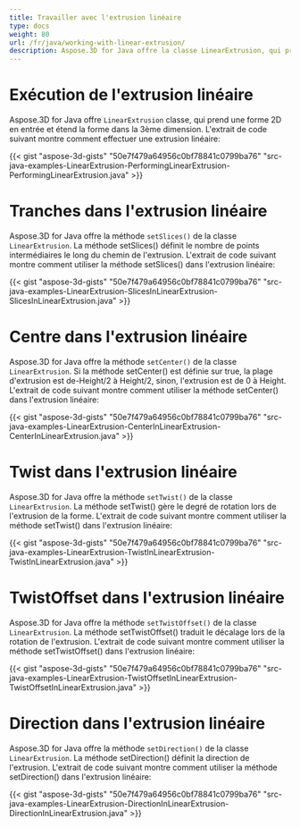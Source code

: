 ```yaml
---
title: Travailler avec l'extrusion linéaire
type: docs
weight: 80
url: /fr/java/working-with-linear-extrusion/
description: Aspose.3D for Java offre la classe LinearExtrusion, qui prend une forme 2D en entrée et étend la forme dans la 3ème dimension.
---
```

#  **Exécution de l'extrusion linéaire**
Aspose.3D for Java offre `LinearExtrusion` classe, qui prend une forme 2D en entrée et étend la forme dans la 3ème dimension. L'extrait de code suivant montre comment effectuer une extrusion linéaire:

{{< gist "aspose-3d-gists" "50e7f479a64956c0bf78841c0799ba76" "src-java-examples-LinearExtrusion-PerformingLinearExtrusion-PerformingLinearExtrusion.java" >}}
#  **Tranches dans l'extrusion linéaire**
Aspose.3D for Java offre la méthode `setSlices()` de la classe `LinearExtrusion`. La méthode setSlices() définit le nombre de points intermédiaires le long du chemin de l'extrusion. L'extrait de code suivant montre comment utiliser la méthode setSlices() dans l'extrusion linéaire:

{{< gist "aspose-3d-gists" "50e7f479a64956c0bf78841c0799ba76" "src-java-examples-LinearExtrusion-SlicesInLinearExtrusion-SlicesInLinearExtrusion.java" >}}
#  **Centre dans l'extrusion linéaire**
Aspose.3D for Java offre la méthode `setCenter()` de la classe `LinearExtrusion`. Si la méthode setCenter() est définie sur true, la plage d'extrusion est de-Height/2 à Height/2, sinon, l'extrusion est de 0 à Height. L'extrait de code suivant montre comment utiliser la méthode setCenter() dans l'extrusion linéaire:

{{< gist "aspose-3d-gists" "50e7f479a64956c0bf78841c0799ba76" "src-java-examples-LinearExtrusion-CenterInLinearExtrusion-CenterInLinearExtrusion.java" >}}
#  **Twist dans l'extrusion linéaire**
Aspose.3D for Java offre la méthode `setTwist()` de la classe `LinearExtrusion`. La méthode setTwist() gère le degré de rotation lors de l'extrusion de la forme. L'extrait de code suivant montre comment utiliser la méthode setTwist() dans l'extrusion linéaire:

{{< gist "aspose-3d-gists" "50e7f479a64956c0bf78841c0799ba76" "src-java-examples-LinearExtrusion-TwistInLinearExtrusion-TwistInLinearExtrusion.java" >}}
#  **TwistOffset dans l'extrusion linéaire**
Aspose.3D for Java offre la méthode `setTwistOffset()` de la classe `LinearExtrusion`. La méthode setTwistOffset() traduit le décalage lors de la rotation de l'extrusion. L'extrait de code suivant montre comment utiliser la méthode setTwistOffset() dans l'extrusion linéaire:

{{< gist "aspose-3d-gists" "50e7f479a64956c0bf78841c0799ba76" "src-java-examples-LinearExtrusion-TwistOffsetInLinearExtrusion-TwistOffsetInLinearExtrusion.java" >}}
#  **Direction dans l'extrusion linéaire**
Aspose.3D for Java offre la méthode `setDirection()` de la classe `LinearExtrusion`. La méthode setDirection() définit la direction de l'extrusion. L'extrait de code suivant montre comment utiliser la méthode setDirection() dans l'extrusion linéaire:

{{< gist "aspose-3d-gists" "50e7f479a64956c0bf78841c0799ba76" "src-java-examples-LinearExtrusion-DirectionInLinearExtrusion-DirectionInLinearExtrusion.java" >}}
